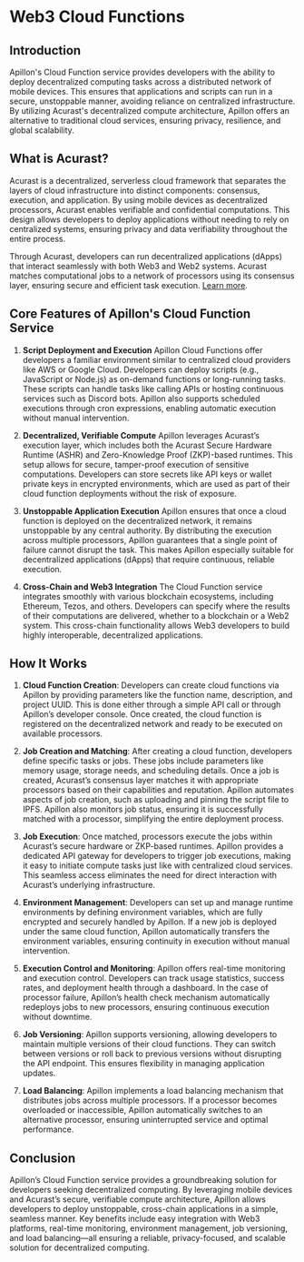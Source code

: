 # Web3 Cloud Functions

## Introduction

Apillon's Cloud Function service provides developers with the ability to deploy decentralized computing tasks across a distributed network of mobile devices. This ensures that applications and scripts can run in a secure, unstoppable manner, avoiding reliance on centralized infrastructure. By utilizing Acurast's decentralized compute architecture, Apillon offers an alternative to traditional cloud services, ensuring privacy, resilience, and global scalability.

## What is Acurast?

Acurast is a decentralized, serverless cloud framework that separates the layers of cloud infrastructure into distinct components: consensus, execution, and application. By using mobile devices as decentralized processors, Acurast enables verifiable and confidential computations. This design allows developers to deploy applications without needing to rely on centralized systems, ensuring privacy and data verifiability throughout the entire process.

Through Acurast, developers can run decentralized applications (dApps) that interact seamlessly with both Web3 and Web2 systems. Acurast matches computational jobs to a network of processors using its consensus layer, ensuring secure and efficient task execution. [Learn more](https://docs.acurast.com/).

## Core Features of Apillon's Cloud Function Service

1. **Script Deployment and Execution**
Apillon Cloud Functions offer developers a familiar environment similar to centralized cloud providers like AWS or Google Cloud. Developers can deploy scripts (e.g., JavaScript or Node.js) as on-demand functions or long-running tasks. These scripts can handle tasks like calling APIs or hosting continuous services such as Discord bots. Apillon also supports scheduled executions through cron expressions, enabling automatic execution without manual intervention.

2. **Decentralized, Verifiable Compute**
Apillon leverages Acurast’s execution layer, which includes both the Acurast Secure Hardware Runtime (ASHR) and Zero-Knowledge Proof (ZKP)-based runtimes. This setup allows for secure, tamper-proof execution of sensitive computations. Developers can store secrets like API keys or wallet private keys in encrypted environments, which are used as part of their cloud function deployments without the risk of exposure.

3. **Unstoppable Application Execution**
Apillon ensures that once a cloud function is deployed on the decentralized network, it remains unstoppable by any central authority. By distributing the execution across multiple processors, Apillon guarantees that a single point of failure cannot disrupt the task. This makes Apillon especially suitable for decentralized applications (dApps) that require continuous, reliable execution.

4. **Cross-Chain and Web3 Integration**
The Cloud Function service integrates smoothly with various blockchain ecosystems, including Ethereum, Tezos, and others. Developers can specify where the results of their computations are delivered, whether to a blockchain or a Web2 system. This cross-chain functionality allows Web3 developers to build highly interoperable, decentralized applications.

## How It Works

1. **Cloud Function Creation**: Developers can create cloud functions via Apillon by providing parameters like the function name, description, and project UUID. This is done either through a simple API call or through Apillon’s developer console. Once created, the cloud function is registered on the decentralized network and ready to be executed on available processors.

2. **Job Creation and Matching**: After creating a cloud function, developers define specific tasks or jobs. These jobs include parameters like memory usage, storage needs, and scheduling details. Once a job is created, Acurast’s consensus layer matches it with appropriate processors based on their capabilities and reputation. Apillon automates aspects of job creation, such as uploading and pinning the script file to IPFS. Apillon also monitors job status, ensuring it is successfully matched with a processor, simplifying the entire deployment process.

3. **Job Execution**: Once matched, processors execute the jobs within Acurast’s secure hardware or ZKP-based runtimes. Apillon provides a dedicated API gateway for developers to trigger job executions, making it easy to initiate compute tasks just like with centralized cloud services. This seamless access eliminates the need for direct interaction with Acurast’s underlying infrastructure.

4. **Environment Management**: Developers can set up and manage runtime environments by defining environment variables, which are fully encrypted and securely handled by Apillon. If a new job is deployed under the same cloud function, Apillon automatically transfers the environment variables, ensuring continuity in execution without manual intervention.

5. **Execution Control and Monitoring**: Apillon offers real-time monitoring and execution control. Developers can track usage statistics, success rates, and deployment health through a dashboard. In the case of processor failure, Apillon’s health check mechanism automatically redeploys jobs to new processors, ensuring continuous execution without downtime.

6. **Job Versioning**: Apillon supports versioning, allowing developers to maintain multiple versions of their cloud functions. They can switch between versions or roll back to previous versions without disrupting the API endpoint. This ensures flexibility in managing application updates.

7. **Load Balancing**: Apillon implements a load balancing mechanism that distributes jobs across multiple processors. If a processor becomes overloaded or inaccessible, Apillon automatically switches to an alternative processor, ensuring uninterrupted service and optimal performance.

## Conclusion

Apillon’s Cloud Function service provides a groundbreaking solution for developers seeking decentralized computing. By leveraging mobile devices and Acurast’s secure, verifiable compute architecture, Apillon allows developers to deploy unstoppable, cross-chain applications in a simple, seamless manner. Key benefits include easy integration with Web3 platforms, real-time monitoring, environment management, job versioning, and load balancing—all ensuring a reliable, privacy-focused, and scalable solution for decentralized computing.